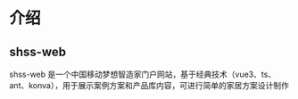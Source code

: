 # 介绍

## shss-web

shss-web 是一个中国移动梦想智造家门户网站，基于经典技术（vue3、ts、ant、konva），用于展示案例方案和产品库内容，可进行简单的家居方案设计制作
